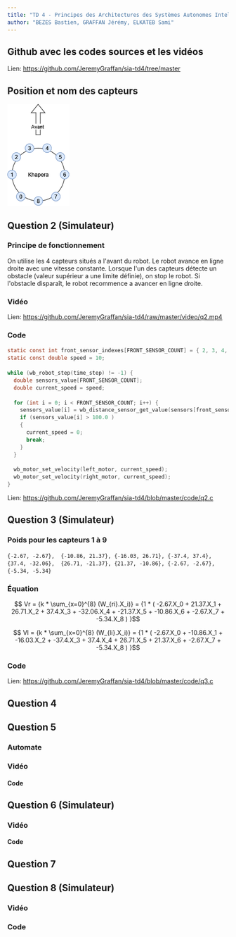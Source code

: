 ```yaml
---
title: "TD 4 - Principes des Architectures des Systèmes Autonomes Intelligents"
author: "BEZES Bastien, GRAFFAN Jérémy, ELKATEB Sami"
---
```


## Github avec les codes sources et les vidéos
Lien: https://github.com/JeremyGraffan/sia-td4/tree/master

## Position et nom des capteurs
![](https://raw.githubusercontent.com/JeremyGraffan/sia-td4/4ea57cdaf7fd959404b14aab6a49d0e01dffed37/image/capteurs.png)

## Question 2 (Simulateur)

### Principe de fonctionnement
On utilise les 4 capteurs situés a l'avant du robot. Le robot avance en ligne droite avec une vitesse constante. Lorsque l'un des capteurs détecte un obstacle (valeur supérieur a une limite définie), on stop le robot. Si l'obstacle disparaît, le robot recommence a avancer en ligne droite.

### Vidéo
Lien: https://github.com/JeremyGraffan/sia-td4/raw/master/video/q2.mp4

### Code
```c
static const int front_sensor_indexes[FRONT_SENSOR_COUNT] = { 2, 3, 4, 5 };
static const double speed = 10;

while (wb_robot_step(time_step) != -1) {
  double sensors_value[FRONT_SENSOR_COUNT];
  double current_speed = speed;

  for (int i = 0; i < FRONT_SENSOR_COUNT; i++) {
    sensors_value[i] = wb_distance_sensor_get_value(sensors[front_sensor_indexes[i]]);
    if (sensors_value[i] > 100.0 )
    {
      current_speed = 0;
      break;
    }
  }

  wb_motor_set_velocity(left_motor, current_speed);
  wb_motor_set_velocity(right_motor, current_speed);
}
```
Lien: https://github.com/JeremyGraffan/sia-td4/blob/master/code/q2.c

## Question 3 (Simulateur)

### Poids pour les capteurs 1 à 9
`{-2.67, -2.67},  {-10.86, 21.37}, {-16.03, 26.71}, {-37.4, 37.4},   {37.4, -32.06},  {26.71, -21.37}, {21.37, -10.86}, {-2.67, -2.67},  {-5.34, -5.34}`

### Équation
$$ Vr = {k * \sum_{x=0}^{8} (W_{ri}.X_i)} = {1 * ( -2.67.X_0 + 21.37.X_1 + 26.71.X_2 + 37.4.X_3 + -32.06.X_4 + -21.37.X_5 + -10.86.X_6 + -2.67.X_7 + -5.34.X_8 ) }$$

$$ Vl = {k * \sum_{x=0}^{8} (W_{li}.X_i)} = {1 * ( -2.67.X_0 + -10.86.X_1 + -16.03.X_2 + -37.4.X_3 + 37.4.X_4 + 26.71.X_5 + 21.37.X_6 + -2.67.X_7 + -5.34.X_8 ) }$$

### Code
Lien: https://github.com/JeremyGraffan/sia-td4/blob/master/code/q3.c

## Question 4

## Question 5

### Automate

### Vidéo

#### Code

## Question 6 (Simulateur)

### Vidéo

#### Code

## Question 7

## Question 8 (Simulateur)

### Vidéo

### Code
